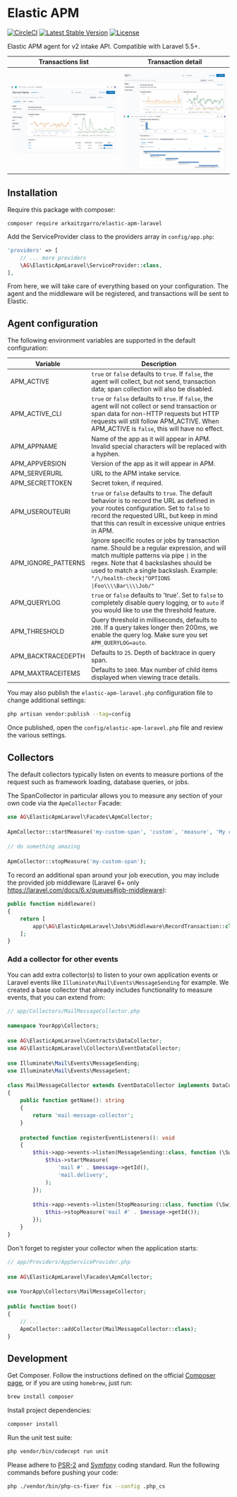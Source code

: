 # Elastic APM

[![CircleCI](https://circleci.com/gh/arkaitzgarro/elastic-apm-laravel.svg?style=svg)](https://circleci.com/gh/arkaitzgarro/elastic-apm-laravel)
[![Latest Stable Version](https://poser.pugx.org/arkaitzgarro/elastic-apm-laravel/v/stable)](https://packagist.org/packages/arkaitzgarro/elastic-apm-laravel)
[![License](https://poser.pugx.org/arkaitzgarro/elastic-apm-laravel/license)](https://packagist.org/packages/arkaitzgarro/elastic-apm-laravel)

Elastic APM agent for v2 intake API. Compatible with Laravel 5.5+.

| Transactions list                             | Transaction detail                              |
| --------------------------------------------- | ----------------------------------------------- |
| <img src="public/apm-transaction-list.png" /> | <img src="public/apm-transaction-detail.png" /> |

## Installation

Require this package with composer:

    composer require arkaitzgarro/elastic-apm-laravel

Add the ServiceProvider class to the providers array in `config/app.php`:

```php
'providers' => [
    // ... more providers
    \AG\ElasticApmLaravel\ServiceProvider::class,
],
```

From here, we will take care of everything based on your configuration. The agent and the middleware will be registered, and transactions will be sent to Elastic.

## Agent configuration

The following environment variables are supported in the default configuration:

| Variable          | Description |
|-------------------|-------------|
|APM_ACTIVE         | `true` or `false` defaults to `true`. If `false`, the agent will collect, but not send, transaction data; span collection will also be disabled. |
|APM_ACTIVE_CLI     | `true` or `false` defaults to `true`. If `false`, the agent will not collect or send transaction or span data for non-HTTP requests but HTTP requests will still follow APM_ACTIVE. When APM_ACTIVE is `false`, this will have no effect. |
|APM_APPNAME        | Name of the app as it will appear in APM. Invalid special characters will be replaced with a hyphen. |
|APM_APPVERSION     | Version of the app as it will appear in APM. |
|APM_SERVERURL      | URL to the APM intake service. |
|APM_SECRETTOKEN    | Secret token, if required. |
|APM_USEROUTEURI    | `true` or `false` defaults to `true`. The default behavior is to record the URL as defined in your routes configuration. Set to `false` to record the requested URL, but keep in mind that this can result in excessive unique entries in APM. |
|APM_IGNORE_PATTERNS| Ignore specific routes or jobs by transaction name. Should be a regular expression, and will match multiple patterns via pipe `\|` in the regex. Note that 4 backslashes should be used to match a single backslash. Example: `"/\/health-check\|^OPTIONS \|Foo\\\\Bar\\\\Job/"` |
|APM_QUERYLOG       | `true` or `false` defaults to 'true'. Set to `false` to completely disable query logging, or to `auto` if you would like to use the threshold feature. |
|APM_THRESHOLD      | Query threshold in milliseconds, defaults to `200`. If a query takes longer then 200ms, we enable the query log. Make sure you set `APM_QUERYLOG=auto`. |
|APM_BACKTRACEDEPTH | Defaults to `25`. Depth of backtrace in query span. |
|APM_MAXTRACEITEMS  | Defaults to `1000`. Max number of child items displayed when viewing trace details. |

You may also publish the `elastic-apm-laravel.php` configuration file to change additional settings:

```bash
php artisan vendor:publish --tag=config
```

Once published, open the `config/elastic-apm-laravel.php` file and review the various settings.

## Collectors

The default collectors typically listen on events to measure portions of the request such as framework loading, database queries, or jobs.

The SpanCollector in particular allows you to measure any section of your own code via the `ApmCollector` Facade:

```php
use AG\ElasticApmLaravel\Facades\ApmCollector;

ApmCollector::startMeasure('my-custom-span', 'custom', 'measure', 'My custom span');

// do something amazing

ApmCollector::stopMeasure('my-custom-span');
```

To record an additional span around your job execution, you may include the provided job middleware (Laravel 6+ only https://laravel.com/docs/6.x/queues#job-middleware):

```php
public function middleware()
{
    return [
        app(\AG\ElasticApmLaravel\Jobs\Middleware\RecordTransaction::class),
    ];
}
```

### Add a collector for other events

You can add extra collector(s) to listen to your own application events or Laravel events like `Illuminate\Mail\Events\MessageSending` for example. We created a base collector that already includes functionality to measure events, that you can extend from:

```php
// app/Collectors/MailMessageCollector.php

namespace YourApp\Collectors;

use AG\ElasticApmLaravel\Contracts\DataCollector;
use AG\ElasticApmLaravel\Collectors\EventDataCollector;

use Illuminate\Mail\Events\MessageSending;
use Illuminate\Mail\Events\MessageSent;

class MailMessageCollector extends EventDataCollector implements DataCollector
{
    public function getName(): string
    {
        return 'mail-message-collector';
    }

    protected function registerEventListeners(): void
    {
        $this->app->events->listen(MessageSending::class, function (\Swift_Message $message) {
            $this->startMeasure(
                'mail #' . $message->getId(),
                'mail.delivery',
            );
        });

        $this->app->events->listen(StopMeasuring::class, function (\Swift_Message $message) {
            $this->stopMeasure('mail #' . $message->getId());
        });
    }
}

```

Don't forget to register your collector when the application starts:

```php
// app/Providers/AppServiceProvider.php

use AG\ElasticApmLaravel\Facades\ApmCollector;

use YourApp\Collectors\MailMessageCollector;

public function boot()
{
    // ...
    ApmCollector::addCollector(MailMessageCollector::class);
}
```

## Development

Get Composer. Follow the instructions defined on the official [Composer page](https://getcomposer.org/doc/00-intro.md), or if you are using `homebrew`, just run:

```bash
brew install composer
```

Install project dependencies:

```bash
composer install
```

Run the unit test suite:

```bash
php vendor/bin/codecept run unit
```

Please adhere to [PSR-2](https://github.com/php-fig/fig-standards/blob/master/accepted/PSR-2-coding-style-guide.md) and [Symfony](https://symfony.com/doc/current/contributing/code/standards.html) coding standard. Run the following commands before pushing your code:

```bash
php ./vendor/bin/php-cs-fixer fix --config .php_cs
```
